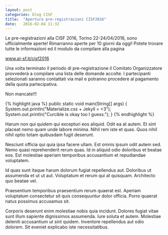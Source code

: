 ```yaml
---
layout: post
categories: blog CISF
title:  "Apertura pre-registrazioni CISF2016"
date:   2016-02-04 11:32
---
```


Le pre-registrazioni alla CISF 2016, Torino 22-24/04/2016, sono ufficialmente aperte! Rimarranno aperte per 10 giorni da oggi! Potete trovare tutte le informazioni ed il modulo da compilare alla pagina

www.ai-sf.it/cisf2016

Una volta terminato il periodo di pre-registrazione il Comitato Organizzatore provvederà a compilare una lista delle domande accolte. I partecipanti selezionati saranno contattati via mail e potranno procedere al pagamento della quota partecipativa.

Non mancate!!!



{% highlight java %}
public static void main(String[] args) {
  System.out.println("Materialize.css + Jekyll = <3");
  System.out.println("Curcible is okay too I guess.");
}
{% endhighlight %}



Harum non qui quidem qui excepturi eos aliquid. Odit ea at autem. Et sint placeat nemo quam unde labore minima. Nihil rem iste et quas. Quos nihil nihil optio totam quibusdam fugit deserunt.

Nesciunt officia qui quia ipsa facere ullam. Est omnis ipsum odit autem sed. Nemo quasi reprehenderit rerum quas. Id in aliquid odio doloribus et beatae eos. Est molestiae aperiam temporibus accusantium et repudiandae voluptatem.

Id quas sunt itaque harum dolorum fugiat repellendus aut. Doloribus ut assumenda et ut ut aut. Voluptatum et rerum qui at quisquam. Architecto quo beatae vel.

Praesentium temporibus praesentium rerum quaerat est. Aperiam voluptatum consectetur sit quis consequuntur dolor officia. Porro quaerat natus possimus accusamus sit.

Corporis deserunt enim molestiae nobis quia incidunt. Dolores fugiat vitae sunt illum sapiente dignissimos assumenda. Iure soluta et autem. Molestiae deleniti accusantium ut sint quidem. Inventore repellendus aut odio dolorem. Sit eveniet explicabo iste necessitatibus.
